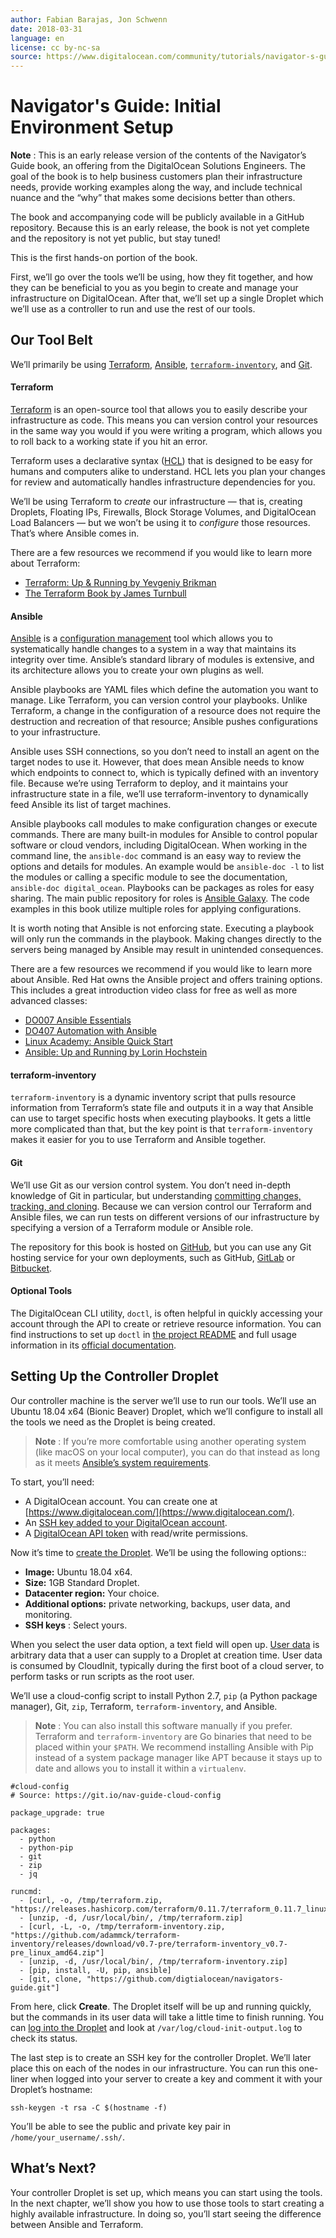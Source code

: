 ```yaml
---
author: Fabian Barajas, Jon Schwenn
date: 2018-03-31
language: en
license: cc by-nc-sa
source: https://www.digitalocean.com/community/tutorials/navigator-s-guide-initial-environment-setup
---
```


# Navigator's Guide: Initial Environment Setup

 **Note** : This is an early release version of the contents of the Navigator’s Guide book, an offering from the DigitalOcean Solutions Engineers. The goal of the book is to help business customers plan their infrastructure needs, provide working examples along the way, and include technical nuance and the “why” that makes some decisions better than others.

The book and accompanying code will be publicly available in a GitHub repository. Because this is an early release, the book is not yet complete and the repository is not yet public, but stay tuned!

This is the first hands-on portion of the book.

First, we’ll go over the tools we’ll be using, how they fit together, and how they can be beneficial to you as you begin to create and manage your infrastructure on DigitalOcean. After that, we’ll set up a single Droplet which we’ll use as a controller to run and use the rest of our tools.

## Our Tool Belt

We’ll primarily be using [Terraform](https://www.terraform.io), [Ansible](https://www.ansible.com), [`terraform-inventory`](https://github.com/adammck/terraform-inventory), and [Git](https://git-scm.com).

#### Terraform

[Terraform](how-to-use-terraform-with-digitalocean) is an open-source tool that allows you to easily describe your infrastructure as code. This means you can version control your resources in the same way you would if you were writing a program, which allows you to roll back to a working state if you hit an error.

Terraform uses a declarative syntax ([HCL](https://github.com/hashicorp/hcl)) that is designed to be easy for humans and computers alike to understand. HCL lets you plan your changes for review and automatically handles infrastructure dependencies for you.

We’ll be using Terraform to _create_ our infrastructure — that is, creating Droplets, Floating IPs, Firewalls, Block Storage Volumes, and DigitalOcean Load Balancers — but we won’t be using it to _configure_ those resources. That’s where Ansible comes in.

There are a few resources we recommend if you would like to learn more about Terraform:

- [Terraform: Up & Running by Yevgeniy Brikman](https://www.terraformupandrunning.com/)
- [The Terraform Book by James Turnbull](https://terraformbook.com/)

#### Ansible

[Ansible](configuration-management-101-writing-ansible-playbooks) is a [configuration management](an-introduction-to-configuration-management) tool which allows you to systematically handle changes to a system in a way that maintains its integrity over time. Ansible’s standard library of modules is extensive, and its architecture allows you to create your own plugins as well.

Ansible playbooks are YAML files which define the automation you want to manage. Like Terraform, you can version control your playbooks. Unlike Terraform, a change in the configuration of a resource does not require the destruction and recreation of that resource; Ansible pushes configurations to your infrastructure.

Ansible uses SSH connections, so you don’t need to install an agent on the target nodes to use it. However, that does mean Ansible needs to know which endpoints to connect to, which is typically defined with an inventory file. Because we’re using Terraform to deploy, and it maintains your infrastructure state in a file, we’ll use terraform-inventory to dynamically feed Ansible its list of target machines.

Ansible playbooks call modules to make configuration changes or execute commands. There are many built-in modules for Ansible to control popular software or cloud vendors, including DigitalOcean. When working in the command line, the `ansible-doc` command is an easy way to review the options and details for modules. An example would be `ansible-doc -l` to list the modules or calling a specific module to see the documentation, `ansible-doc digital_ocean`. Playbooks can be packages as roles for easy sharing. The main public repository for roles is [Ansible Galaxy](https://galaxy.ansible.com/home). The code examples in this book utilize multiple roles for applying configurations.

It is worth noting that Ansible is not enforcing state. Executing a playbook will only run the commands in the playbook. Making changes directly to the servers being managed by Ansible may result in unintended consequences.

There are a few resources we recommend if you would like to learn more about Ansible. Red Hat owns the Ansible project and offers training options. This includes a great introduction video class for free as well as more advanced classes:

- [DO007 Ansible Essentials](https://www.redhat.com/en/services/training/do007-ansible-essentials-simplicity-automation-technical-overview)
- [DO407 Automation with Ansible](https://www.redhat.com/en/services/training/do407-automation-ansible-i)
- [Linux Academy: Ansible Quick Start](https://linuxacademy.com/devops/training/course/name/ansible-quick-start)
- [Ansible: Up and Running by Lorin Hochstein](http://shop.oreilly.com/product/0636920065500.do)

#### terraform-inventory

`terraform-inventory` is a dynamic inventory script that pulls resource information from Terraform’s state file and outputs it in a way that Ansible can use to target specific hosts when executing playbooks. It gets a little more complicated than that, but the key point is that `terraform-inventory` makes it easier for you to use Terraform and Ansible together.

#### Git

We’ll use Git as our version control system. You don’t need in-depth knowledge of Git in particular, but understanding [committing changes, tracking, and cloning](https://www.digitalocean.com/community/tutorial_series/introduction-to-git-installation-usage-and-branches). Because we can version control our Terraform and Ansible files, we can run tests on different versions of our infrastructure by specifying a version of a Terraform module or Ansible role.

The repository for this book is hosted on [GitHub](https://github.com), but you can use any Git hosting service for your own deployments, such as GitHub, [GitLab](https://about.gitlab.com/) or [Bitbucket](https://bitbucket.org/).

#### Optional Tools

The DigitalOcean CLI utility, `doctl`, is often helpful in quickly accessing your account through the API to create or retrieve resource information. You can find instructions to set up `doctl` in [the project README](https://github.com/digitalocean/doctl) and full usage information in its [official documentation](how-to-use-doctl-the-official-digitalocean-command-line-client).

## Setting Up the Controller Droplet

Our controller machine is the server we’ll use to run our tools. We’ll use an Ubuntu 18.04 x64 (Bionic Beaver) Droplet, which we’ll configure to install all the tools we need as the Droplet is being created.

> **Note** : If you’re more comfortable using another operating system (like macOS on your local computer), you can do that instead as long as it meets [Ansible’s system requirements](http://docs.ansible.com/ansible/latest/installation_guide/intro_installation.html#control-machine-requirements).

To start, you’ll need:

- A DigitalOcean account. You can create one at [https://www.digitalocean.com/](https://www.digitalocean.com/).
- An [SSH key added to your DigitalOcean account](https://www.digitalocean.com/docs/droplets/how-to/add-ssh-keys/).
- A [DigitalOcean API token](https://www.digitalocean.com/docs/api/create-personal-access-token/) with read/write permissions.

Now it’s time to [create the Droplet](https://www.digitalocean.com/docs/droplets/how-to/create/). We’ll be using the following options::

- **Image:** Ubuntu 18.04 x64.
- **Size:** 1GB Standard Droplet.
- **Datacenter region:** Your choice.
- **Additional options:** private networking, backups, user data, and monitoring.
- **SSH keys** : Select yours.

When you select the user data option, a text field will open up. [User data](https://www.digitalocean.com/docs/droplets/resources/metadata/) is arbitrary data that a user can supply to a Droplet at creation time. User data is consumed by CloudInit, typically during the first boot of a cloud server, to perform tasks or run scripts as the root user.

We’ll use a cloud-config script to install Python 2.7, `pip` (a Python package manager), Git, `zip`, Terraform, `terraform-inventory`, and Ansible.

> **Note** : You can also install this software manually if you prefer. Terraform and `terraform-inventory` are Go binaries that need to be placed within your `$PATH`. We recommend installing Ansible with Pip instead of a system package manager like APT because it stays up to date and allows you to install it within a `virtualenv`.

    #cloud-config
    # Source: https://git.io/nav-guide-cloud-config
    
    package_upgrade: true
    
    packages:
      - python
      - python-pip
      - git
      - zip
      - jq
    
    runcmd:
      - [curl, -o, /tmp/terraform.zip, "https://releases.hashicorp.com/terraform/0.11.7/terraform_0.11.7_linux_amd64.zip"]
      - [unzip, -d, /usr/local/bin/, /tmp/terraform.zip]
      - [curl, -L, -o, /tmp/terraform-inventory.zip, "https://github.com/adammck/terraform-inventory/releases/download/v0.7-pre/terraform-inventory_v0.7-pre_linux_amd64.zip"]
      - [unzip, -d, /usr/local/bin/, /tmp/terraform-inventory.zip]
      - [pip, install, -U, pip, ansible]
      - [git, clone, "https://github.com/digtialocean/navigators-guide.git"]

From here, click **Create**. The Droplet itself will be up and running quickly, but the commands in its user data will take a little time to finish running. You can [log into the Droplet](https://www.digitalocean.com/docs/droplets/how-to/connect-with-ssh/) and look at `/var/log/cloud-init-output.log` to check its status.

The last step is to create an SSH key for the controller Droplet. We’ll later place this on each of the nodes in our infrastructure. You can run this one-liner when logged into your server to create a key and comment it with your Droplet’s hostname:

    ssh-keygen -t rsa -C $(hostname -f)

You’ll be able to see the public and private key pair in `/home/your_username/.ssh/`.

## What’s Next?

Your controller Droplet is set up, which means you can start using the tools. In the next chapter, we’ll show you how to use those tools to start creating a highly available infrastructure. In doing so, you’ll start seeing the difference between Ansible and Terraform.
